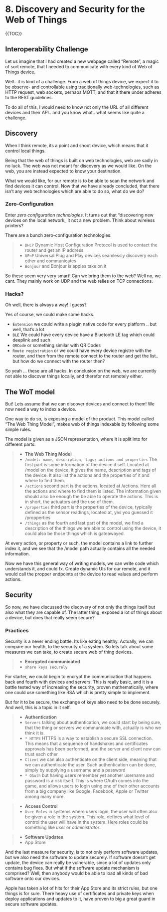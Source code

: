 # 8. Discovery and Security for the Web of Things

{{TOC}}

## Interoperability Challenge

Let us imagine that I had created a new webpage called “Remote”, a magic of sort remote, that I needed to communicate with every kind of Web of Things device.

Well.. it is kind of a challenge. From a web of things device, we expect it to be observe- and controllable using traditionally web-technologies, such as HTTP request, web sockets, perhaps MQTT, and that it there under adheres to the REST guidelines.

To do all of this, I would need to know not only the URL of all different devices and their API.. and you know what.. what seems like quite a challenge.

## Discovery

When I think remote, its a point and shoot device, which means that it control local things.

Being that the web of things is built on web technologies, web are sadly in no luck. The web was not meant for discovery as we would like. On the web, you are instead expected to know your destination.

What we would like, for our remote is to be able to scan the network and find devices it can control. Now that we have already concluded, that there isn’t any web technologies which are able to do so, what do we do?

### Zero-Configuration

Enter _zero configuration technologies_. It turns out that “discovering new devices on the local network_ it not a new problem. Think about wireless printers?

There are a bunch zero-configuration technologies:

> * `DHCP` Dynamic Host Configuration Protocol is used to contact the router and get an IP address 
> * `UPnP` Universal Plug and Play devices seamlessly discovery each other and communicates 
> * `Bonjour` and Bonjour is apples take on it 

So these seem very very smart! Can we bring them to the web? Well no, we cant. They mainly work on UDP and the web relies on TCP connections.

### Hacks?

Oh well, there is always a way! I guess? 

Yes of course, we could make some hacks.

* `Extension` we could write a plugin native code for every platform .. but well, that’s a lot
* `BLE` We could have every device have a Bluetooth LE tag which could deeplink and such
* `QRCode` or something similar with QR Codes
* `Route registration` or we could have every device registre with the router, and then from the remote connect to the router and get the list.. but how do we connect with the router then?

So yeah ... these are all hacks.
In conclusion on the web, we are currently not able to discover things locally, and therefor not remotely either. 

## The WoT model

But! Lets assume that we can discover devices and connect to them! We now need a way to index a device.

One way to do so, is exposing a model of the product. This model called “The Web Thing Model”, makes web of things indexable by following some simple rules.

The model is given as a JSON representation, where it is split into for different parts:

> * **The Web Thing Model**
> * `/model: name, description, tags; actions and properties` The first part is some information of the device it self. Located at /model on the device, it gives the name, description and tags of the device. It also list the actions and the properties of it and where to find them.
> * `/actions` second part is the actions, located at /actions. Here all the actions and where to find them is listed. The information given should also be enough the be able to operate the actions. This is in short, the actuators and the use of them.
> * `/properties` third part is the properties of the device, typically defined as the sensor readings, located at, yes you guessed it /propperties
> * `/things` as the fourth and last part of the model, we find a description of the things we are able to control using the device, it could also be those things which is gateawayed. 

At every action, or property or such, the model contains a link to further index it, and we see that the /model path actually contains all the needed information.

Now we have this general way of writing models, we can write code which understands it, and could fx. Create dynamic UIs for our remote, and it would call the propper endpoints at the device to read values and perform actions.

## Security

So now, we have discussed the discovery of not only the things itself but also what they are capable of. The latter thing, exposed a lot of things about a device, but does that really seem secure?

### Practices 

Security is a never ending battle. Its like eating healthy. Actually, we can compare our health, to the security of a system. So lets talk about some measures we can take, to create secure web of thing devices.

> * **Encrypted communicated**
> * `share keys securely`

For starter, we could begin to encrypt the communication that happens back and fourth with devices and servers. This is really basic, and it is a battle tested way of increasing the security, proven mathematically, where one could use something like RSA which is pretty simple to implement.

But for it to be secure, the exchange of keys also need to be done securely. And well, this is a topic in it self.

> * **Authentication**
> * `Servers` talking about authentication, we could start by being sure, that the thing or servers we communicate with, actually is who we think it is.
> * `* HTTPS` HTTPS is a way to establish a secure SSL connection. This means that a sequence of handshakes and certificates approvals has been performed, and the server and client now can trust each other
> * `Client` we can also authenticate on the client side, meaning that we can authenticate the user. Such authentication can be done, simply by supplying a username and a password
> * `* OAuth` but having users remember yet another username and password is a risk itself. This is where OAuth comes into the game, and allows users to login using one of their other accounts from a big company like Google, Facebook, Apple or Twitter among many more.

> * **Access Control**
> * `User Roles` in systems where users login, the user will often also be given a role in the system. This role, defines what level of control the user will have in the system. Here roles could be something like _user_ or _administrator_.

> * **Software Updates**
> * App Store

And the last measure for security, is to not only perform software updates, but we also need the software to update securely. If software doesn’t get update, the device can really be vulnerable, since a lot of updates only contains bug fixes. But what if the software update mechanism is comprised? Well, then anybody would be able to load all kinds of bad software onto our devices.

Apple has taken a lot of hits for their App Store and its strict rules, but one things is for sure. There heavy use of certificates and private keys when deploy applications and updates to it, have proven to big a great guard in secure software updates.


